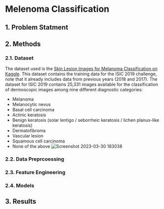 # Melenoma Classification

## 1. Problem Statment 

## 2. Methods

### 2.1. Dataset
The dataset used is the [Skin Lesion Images for Melanoma Classification on Kaggle](https://www.kaggle.com/datasets/andrewmvd/isic-2019). This dataset contains the training data for the ISIC 2019 challenge, note that it already includes data from previous years (2018 and 2017). The dataset for ISIC 2019 contains 25,331 images available for the classification of dermoscopic images among nine different diagnostic categories:

* Melanoma
* Melanocytic nevus
* Basal cell carcinoma
* Actinic keratosis
* Benign keratosis (solar lentigo / seborrheic keratosis / lichen planus-like keratosis)
* Dermatofibroma
* Vascular lesion
* Squamous cell carcinoma
* None of the above
![Screenshot 2023-03-30 183038](https://user-images.githubusercontent.com/72076328/228887596-f9be3bed-ad19-4469-8fda-09a8725bb246.png)




### 2.2. Data Preprcoessing 

### 2.3. Feature Engineering 

### 2.4. Models

## 3. Results 


